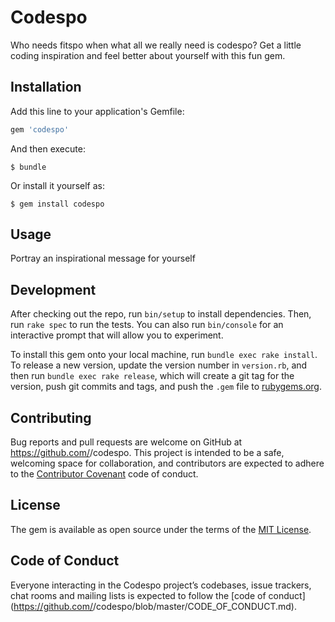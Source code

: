 # Codespo


Who needs fitspo when what all we really need is codespo? 
Get a little coding inspiration and feel better about yourself with this fun gem. 


## Installation

Add this line to your application's Gemfile:

```ruby
gem 'codespo'
```

And then execute:

    $ bundle

Or install it yourself as:

    $ gem install codespo

## Usage

Portray an inspirational message for yourself

## Development

After checking out the repo, run `bin/setup` to install dependencies. Then, run `rake spec` to run the tests. You can also run `bin/console` for an interactive prompt that will allow you to experiment.

To install this gem onto your local machine, run `bundle exec rake install`. To release a new version, update the version number in `version.rb`, and then run `bundle exec rake release`, which will create a git tag for the version, push git commits and tags, and push the `.gem` file to [rubygems.org](https://rubygems.org).

## Contributing

Bug reports and pull requests are welcome on GitHub at https://github.com/<github username>/codespo. This project is intended to be a safe, welcoming space for collaboration, and contributors are expected to adhere to the [Contributor Covenant](http://contributor-covenant.org) code of conduct.

## License

The gem is available as open source under the terms of the [MIT License](https://opensource.org/licenses/MIT).

## Code of Conduct

Everyone interacting in the Codespo project’s codebases, issue trackers, chat rooms and mailing lists is expected to follow the [code of conduct](https://github.com/<github username>/codespo/blob/master/CODE_OF_CONDUCT.md).
